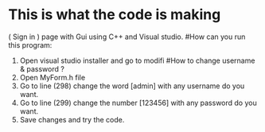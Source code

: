 # This is what the code is making
( Sign in ) page with Gui using C++ and Visual studio.
#How can you run this program:
1. Open visual studio installer and go to modifi
#How to change username & password ?
1. Open MyForm.h file
2. Go to line (298) change the word [admin] with any username do you want.
3. Go to line (299) change the number [123456] with any password do you want.
4. Save changes and try the code.
